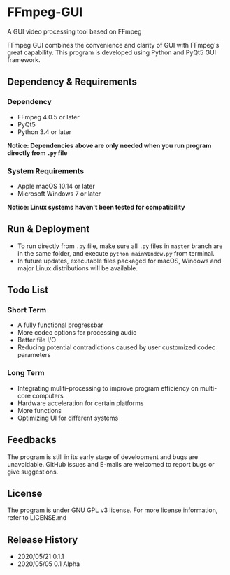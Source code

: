 # FFmpeg-GUI
A GUI video processing tool based on FFmpeg

FFmpeg GUI combines the convenience and clarity of GUI with FFmpeg's great capability. This program is developed using Python and PyQt5 GUI framework.

## Dependency & Requirements

### Dependency
* FFmpeg 4.0.5 or later
* PyQt5
* Python 3.4 or later

**Notice: Dependencies above are only needed when you run program directly from `.py` file**

### System Requirements
* Apple macOS 10.14 or later
* Microsoft Windows 7 or later

**Notice: Linux systems haven't been tested for compatibility**

## Run & Deployment
* To run directly from `.py` file, make sure all `.py` files in `master` branch are in the same folder, and execute `python mainWIndow.py` from terminal.
* In future updates, executable files packaged for macOS, Windows and major Linux distributions will be available.

## Todo List
### Short Term
* A fully functional progressbar
* More codec options for processing audio
* Better file I/O
* Reducing potential contradictions caused by user customized codec parameters

### Long Term
* Integrating muliti-processing to improve program efficiency on multi-core computers
* Hardware acceleration for certain platforms
* More functions
* Optimizing UI for different systems

## Feedbacks
The program is still in its early stage of development and bugs are unavoidable. GitHub issues and E-mails are welcomed to report bugs or give suggestions.

## License
The program is under GNU GPL v3 license. For more license information, refer to LICENSE.md

## Release History
* 2020/05/21 0.1.1
* 2020/05/05 0.1 Alpha
